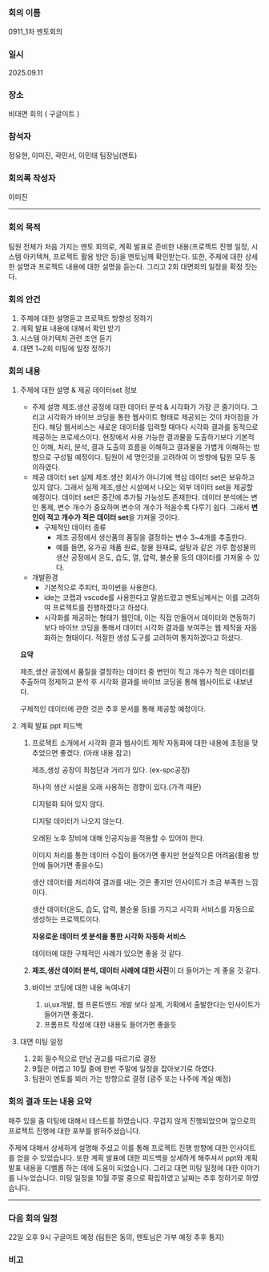 ### 회의 이름

0911_1차 멘토회의

### 일시

2025.09.11

### 장소

비대면 회의 ( 구글미트 )

### 참석자

정유현, 이미진, 곽민서, 이민태 팀장님(멘토)

### 회의록 작성자

이미진

---

### **회의 목적**

팀원 전체가 처음 가지는 멘토 회의로, 계획 발표로 준비한 내용(프로젝트 진행 일정, 시스템 아키텍쳐, 프로젝트 활용 방안 등)을 멘토님께 확인받는다. 또한, 주제에 대한 상세한 설명과 프로젝트 내용에 대한 설명을 듣는다. 그리고 2회 대면회의 일정을 확정 짓는다.

### **회의 안건**

1. 주제에 대한 설명듣고 프로젝트 방향성 정하기
2. 계획 발표 내용에 대해서 확인 받기
3. 시스템 아키텍처 관련 조언 듣기
4. 대면 1~2회 미팅에 일정 정하기

### 회의 내용

1. 주제에 대한 설명 & 제공 데이터set 정보

   - 주제 설명
     제조.생산 공정에 대한 데이터 분석 & 시각화가 가장 큰 줄기이다. 그리고 시각화가 바이브 코딩을 통한 웹사이트 형태로 제공되는 것이 차이점을 가진다. 해당 웹서비스는 새로운 데이터를 입력할 때마다 시각화 결과를 동적으로 제공하는 프로세스이다.
     현장에서 사용 가능한 결과물을 도출하기보다 기본적인 이해, 처리, 분석, 결과 도출의 흐름을 이해하고 결과물을 가볍게 이해하는 방향으로 구성될 예정이다.
     팀원이 세 명인것을 고려하여 이 방향에 팀원 모두 동의하였다.
   - 제공 데이터 set
     실제 제조.생산 회사가 아니기에 핵심 데이터 set은 보유하고 있지 않다. 그래서 실제 제조,생산 시설에서 나오는 외부 데이터 set을 제공할 예정이다. 데이터 set은 중간에 추가될 가능성도 존재한다.
     데이터 분석에는 변인 통제, 변수 개수가 중요하며 변수의 개수가 적을수록 다루기 쉽다. 그래서 **변인이 적고 개수가 적은 데이터 set**을 가져올 것이다.
     - 구체적인 데이터 종류
       - 제조 공정에서 생산품의 품질을 결정하는 변수 3~4개를 추출한다.
       - 예를 들면, 유가공 제품 원료, 철물 원재료, 설탕과 같은 가루 합성물의 생산 공정에서 온도, 습도, 열, 압력, 불순물 등의 데이터를 가져올 수 있다.
   - 개발환경
     - 기본적으로 주피터, 파이썬을 사용한다.
     - ide는 코랩과 vscode를 사용한다고 말씀드렸고 멘토님께서는 이를 고려하여 프로젝트를 진행하겠다고 하셨다.
     - 시각화를 제공하는 형태가 웹인데, 이는 직접 만들어서 데이터와 연동하기보다 바이브 코딩을 통해서 데이터 시각화 결과를 보여주는 웹 제작을 자동화하는 형태이다. 적절한 생성 도구를 고려하여 통지하겠다고 하셨다.

   **요약**

   제조,생산 공정에서 품질을 결정하는 데이터 중 변인이 적고 개수가 적은 데이터를 추출하여 정제하고 분석 후 시각화 결과를 바이브 코딩을 통해 웹사이트로 내보낸다.

   구체적인 데이터에 관한 것은 추후 문서를 통해 제공할 예정이다.

2. 계획 발표 ppt 피드백
   1. 프로젝트 소개에서 시각화 결과 웹사이트 제작 자동화에 대한 내용에 초점을 맞추었으면 좋겠다. (아래 내용 참고)

      제조,생성 공장이 최첨단과 거리가 있다. (ex-spc공장)

      하나의 생산 시설을 오래 사용하는 경향이 있다.(가격 때문)

      디지털화 되어 있지 않다.

      디지털 데이터가 나오지 않는다.

      오래된 노후 장비에 대해 인공지능을 적용할 수 있어야 한다.

      이미지 처리를 통한 데이터 수집이 들어가면 좋지만 현실적으론 어려움(활용 방안에 들어가면 좋을수도)

      생산 데이터를 처리하여 결과를 내는 것은 좋지만 인사이트가 조금 부족한 느낌이다.

      생산 데이터(온도, 습도, 압력, 불순물 등)를 가지고 시각화 서비스를 자동으로 생성하는 프로젝트이다.

      **자유로운 데이터 셋 분석을 통한 시각화 자동화 서비스**

      데이터에 대한 구체적인 사례가 있으면 좋을 것 같다.

   2. **제조,생산 데이터 분석, 데이터 사례에 대한 사진**이 더 들어가는 게 좋을 것 같다.
   3. 바이브 코딩에 대한 내용 녹여내기
      1. ui,ux개발, 웹 프론트엔드 개발 보다 설계, 기획에서 출발한다는 인사이트가 들어가면 좋겠다.
      2. 프롬프트 작성에 대한 내용도 들어가면 좋을듯
3. 대면 미팅 일정
   1. 2회 필수적으로 만남 권고를 따르기로 결정
   2. 9월은 어렵고 10월 중에 한번 주말에 일정을 잡아보기로 하였다.
   3. 팀원이 멘토를 뵈러 가는 방향으로 결정 (광주 또는 나주에 계실 예정)

### 회의 결과 또는 내용 요약

매주 있을 줌 미팅에 대해서 테스트를 하였습니다. 무겁지 않게 진행되었으며 앞으로의 프로젝트 진행에 대한 포부를 밝혀주셨습니다.

주제에 대해서 상세하게 설명해 주셨고 이를 통해 프로젝트 진행 방향에 대한 인사이트를 얻을 수 있었습니다. 또한 계획 발표에 대한 피드백을 상세하게 해주셔서 ppt와 계획 발표 내용을 디벨롭 하는 데에 도움이 되었습니다. 그리고 대면 미팅 일정에 대한 이야기를 나누었습니다. 미팅 일정을 10월 주말 중으로 확립하였고 날짜는 추후 정하기로 하였습니다.

---

### 다음 회의 일정

22일 오후 9시 구글미트 예정 (팀원은 동의, 멘토님은 가부 예정 추후 통지)

### 비고


